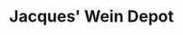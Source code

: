 ---
title: "Jacques' Wein Depot"
url: /freiburg-im-breisgau/jacques-wein-depot/
shop: Spirituosen
---